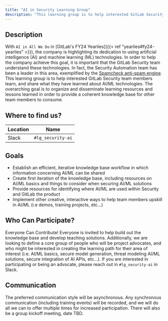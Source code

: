 ```yaml
---
title: "AI in Security Learning Group"
description: "This learning group is to help interested GitLab Security team members to learn and share what they have learned about artificial intelligence (AI) and machine learning (ML) technologies."
---
```


## Description

With `AI in All We Do` in [GitLab's FY24 Yearlies]({{< ref "yearlies#fy24-yearlies" >}}), the company is highlighting its dedication to using artificial intelligence (AI) and machine learning (ML) technologies. In order to help the company achieve this goal, it is important that the GitLab Security team understand these technologies. In fact, the Security Automation team has been a leader in this area, exemplified by the [Spamcheck anti-spam engine](https://gitlab.com/gitlab-org/spamcheck). This learning group is to help interested GitLab Security team members learn, and share what they have learned about AI/ML technologies.  The overarching goal is to organize and disseminate learning resources and lessons learned in order to provide a coherent knowledge base for other team members to consume.

## Where to find us?

| Location | Name |
| -------- | ----- |
| Slack | `#lg_security-ai` |

## Goals

- Establish an efficient, iterative knowledge base workflow in which information concerning AI/ML can be shared
- Create first iteration of the knowledge base, including resources on AI/ML basics and things to consider when securing AI/ML solutions
- Provide resources for identifying where AI/ML are used within Security and GitLab the product
- Implement other creative, interactive ways to help team members upskill in AI/ML (i.e demos, training projects, etc...)

## Who Can Participate?

Everyone Can Contribute! Everyone is invited to help build out the knowledge base and develop teaching solutions. Additionally, we are looking to define a core group of people who will be project advocates, and who might be interested in creating the learning path for their area of interest (i.e. AI/ML basics, secure model generation, threat modeling AI/ML solutions, secure integration of AI APIs, etc...). If you are interested in participating or being an advocate, please reach out in `#lg_security-ai` in Slack.

## Communication

The preferred communication style will be asynchronous. Any synchronous communication (including training events) will be recorded, and we will do all we can to offer multiple times for increased participation. There will also be a group kickoff meeting, date TBD.

